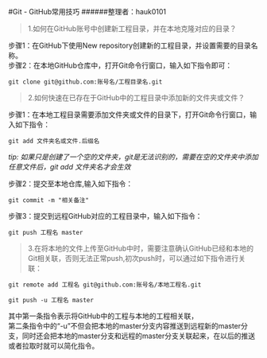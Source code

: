#Git - GitHub常用技巧
######整理者：hauk0101
>1.如何在GitHub账号中创建新工程目录，并在本地克隆对应的目录？

步骤1：在GitHub下使用New repository创建新的工程目录，并设置需要的目录名称。<br>
步骤2：在本地GitHub仓库中，打开Git命令行窗口，输入如下指令即可：<br>

	git clone git@github.com:账号名/工程目录名.git

>2.如何快速在已存在于GitHub中的工程目录中添加新的文件夹或文件？

步骤1：在本地工程目录需要添加文件夹或文件的目录下，打开Git命令行窗口，输入如下指令：<br>
	
	git add 文件夹名或文件.后缀名
_tip: 如果只是创建了一个空的文件夹，git是无法识别的，需要在空的文件夹中添加任意文件后，git add 文件夹名才会生效_

步骤2：提交至本地仓库,输入如下指令：<br>

	git commit -m "相关备注"

步骤3：提交到远程GitHub对应的工程目录中，输入如下指令：<br>

	git push 工程名 master
	
>3.在将本地的文件上传至GitHub中时，需要注意确认GitHub已经和本地的Git相关联，否则无法正常push,初次push时，可以通过如下指令进行关联：<br>
	
	git remote add 工程名 git@github.com:账号名/本地工程名.git

	git push -u 工程名 master

其中第一条指令表示将GitHub中的工程与本地的工程相关联，<br>第二条指令中的“-u”不但会把本地的master分支内容推送到远程新的master分支，同时还会把本地的master分支和远程的master分支关联起来，在以后的推送或者拉取时就可以简化指令。